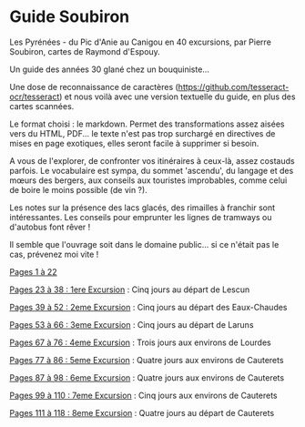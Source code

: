 # Guide Soubiron
Les Pyrénées - du Pic d'Anie au Canigou en 40 excursions, par Pierre Soubiron, cartes de Raymond d'Espouy.

Un guide des années 30 glané chez un bouquiniste...

Une dose de reconnaissance de caractères (https://github.com/tesseract-ocr/tesseract) et nous voilà avec une version textuelle du guide, en plus des cartes scannées. 

Le format choisi : le markdown. Permet des transformations assez aisées vers du HTML, PDF... le texte n'est pas trop surchargé en directives de mises en page exotiques, elles seront facile à supprimer si besoin.

A vous de l'explorer, de confronter vos itinéraires à ceux-là, assez costauds parfois. Le vocabulaire est sympa, du sommet 'ascendu', du langage et des mœurs des bergers, aux conseils aux touristes improbables, comme celui de boire le moins possible (de vin ?).

Les notes sur la présence des lacs glacés, des rimailles à franchir sont intéressantes. Les conseils pour emprunter les lignes de tramways ou d'autobus font rêver !

Il semble que l'ouvrage soit dans le domaine public... si ce n'était pas le cas, prévenez moi vite !


[Pages 1 à 22](md/guide-soubiron-001-022.md)

[Pages 23 à 38 : 1ere Excursion](md/guide-soubiron-023-038.md) : Cinq jours au départ de Lescun

[Pages 39 à 52 : 2eme Excursion](md/guide-soubiron-039-052.md) : Cinq jours au départ des Eaux-Chaudes

[Pages 53 à 66 : 3eme Excursion](md/guide-soubiron-053-066.md) : Cinq jours au départ de Laruns

[Pages 67 à 76 : 4eme Excursion](md/guide-soubiron-067-076.md) : Trois jours aux environs de Lourdes

[Pages 77 à 86 : 5eme Excursion](md/guide-soubiron-077-086.md) : Quatre jours aux environs de Cauterets

[Pages 87 à 98 : 6eme Excursion](md/guide-soubiron-087-098.md) : Quatre jours aux environs de Cauterets

[Pages 99 à 110 : 7eme Excursion](md/guide-soubiron-099-110.md) : Cinq jours aux environs de Cauterets

[Pages 111 à 118 : 8eme Excursion](md/guide-soubiron-111-118.md) : Quatre jours au départ de Cauterets
